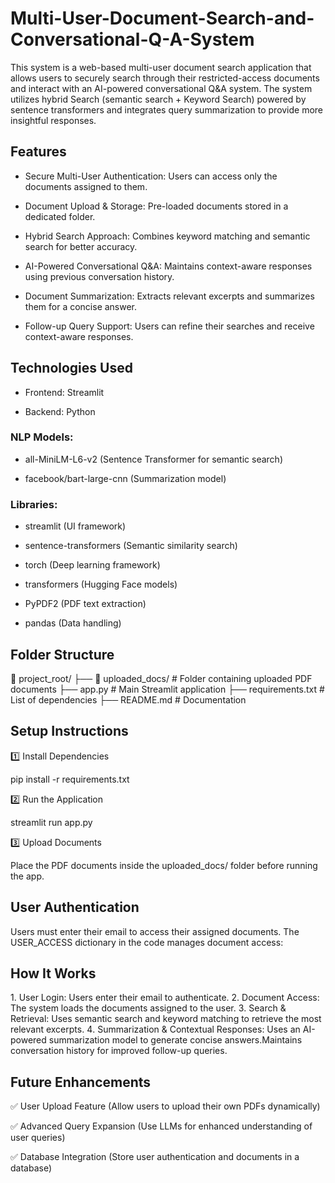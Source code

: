 # **Multi-User-Document-Search-and-Conversational-Q-A-System**
This system is a web-based multi-user document search application that allows users to securely search through their restricted-access documents and interact with an AI-powered conversational Q&A system. The system utilizes hybrid Search (semantic search + Keyword Search) powered by sentence transformers and integrates query summarization to provide more insightful responses.

## **Features**

* Secure Multi-User Authentication: Users can access only the documents assigned to them.

* Document Upload & Storage: Pre-loaded documents stored in a dedicated folder.

* Hybrid Search Approach: Combines keyword matching and semantic search for better accuracy.

* AI-Powered Conversational Q&A: Maintains context-aware responses using previous conversation history.

* Document Summarization: Extracts relevant excerpts and summarizes them for a concise answer.

* Follow-up Query Support: Users can refine their searches and receive context-aware responses.

## **Technologies Used**

+ Frontend: Streamlit

+ Backend: Python

###  NLP Models:

- all-MiniLM-L6-v2 (Sentence Transformer for semantic search)

- facebook/bart-large-cnn (Summarization model)


### Libraries:

* streamlit (UI framework)

* sentence-transformers (Semantic similarity search)

* torch (Deep learning framework)

* transformers (Hugging Face models)

* PyPDF2 (PDF text extraction)

* pandas (Data handling)

## **Folder Structure**

📂 project_root/
 ├── 📂 uploaded_docs/      # Folder containing uploaded PDF documents
 ├── app.py                # Main Streamlit application
 ├── requirements.txt      # List of dependencies
 ├── README.md             # Documentation
 

## **Setup Instructions**
1️⃣ Install Dependencies

pip install -r requirements.txt

2️⃣ Run the Application

streamlit run app.py

3️⃣ Upload Documents

Place the PDF documents inside the uploaded_docs/ folder before running the app.

## **User Authentication**

Users must enter their email to access their assigned documents. The USER_ACCESS dictionary in the code manages document access:

## **How It Works**

1️. User Login: Users enter their email to authenticate.
2️. Document Access: The system loads the documents assigned to the user.
3️. Search & Retrieval: Uses semantic search and keyword matching to retrieve the most relevant excerpts.
4️. Summarization & Contextual Responses: Uses an AI-powered summarization model to generate concise answers.Maintains conversation history for improved follow-up queries.

## **Future Enhancements**

✅ User Upload Feature (Allow users to upload their own PDFs dynamically)

✅ Advanced Query Expansion (Use LLMs for enhanced understanding of user queries)

✅ Database Integration (Store user authentication and documents in a database)
 
